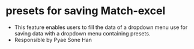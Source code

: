 # presets for saving Match-excel
- This feature enables users to fill the data of a dropdown menu use for saving data with a dropdown menu containing presets.
- Responsible by Pyae Sone Han 
